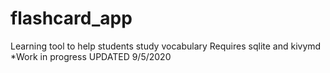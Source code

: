 # flashcard_app
Learning tool to help students study vocabulary 
Requires sqlite and kivymd
*Work in progress UPDATED  9/5/2020

